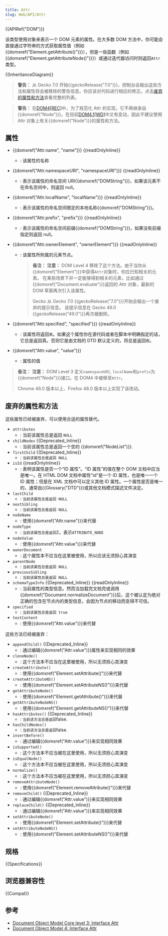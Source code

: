 ```yaml
---
title: Attr
slug: Web/API/Attr
---
```


{{APIRef("DOM")}}

该类型使用对象来表示一个 DOM 元素的属性。在大多数 DOM 方法中，你可能会直接通过字符串的方式获取属性值（例如{{domxref("Element.getAttribute()")}}），但是一些函数（例如{{domxref("Element.getAttributeNode()")}}）或通过迭代器访问时则返回`Attr`类型。

{{InheritanceDiagram}}

> **警告：** 从 Gecko 7.0 开始{{geckoRelease("7.0")}}，控制台会输出这些方法和属性将会被移除的警告信息。你应该对代码进行相应的修正。点击[废弃的属性和方法](#废弃的属性和方法)查看完整的列表。

> **警告：** 在[DOM4\[REC\]](https://www.w3.org/standards/history/dom)中，为了规范化 Attr 的实现，它不再继承自{{domxref("Node")}}。在目前[DOM4.1\[WD\]](https://www.w3.org/standards/history/dom41)中又有变动，因此不建议使用 Attr 对象上有关{{domxref("Node")}}的属性和方法。

## 属性

- {{domxref("Attr.name", "name")}} {{readOnlyInline}}
  - : 该属性的名称
- {{domxref("Attr.namespaceURI", "namespaceURI")}} {{readOnlyInline}}
  - : 表示该属性的命名空间 URI{{domxref("DOMString")}}，如果该元素不在命名空间中，则返回 null。
- {{domxref("Attr.localName", "localName")}} {{readOnlyInline}}
  - : 表示该属性的命名空间限定的本地名称{{domxref("DOMString")}}。
- {{domxref("Attr.prefix", "prefix")}} {{readOnlyInline}}
  - : 表示该属性的命名空间前缀{{domxref("DOMString")}}，如果没有前缀指定则返回 null。
- {{domxref("Attr.ownerElement", "ownerElement")}} {{readOnlyInline}}

  - : 该属性所附属的元素节点。

    > **备注：** **注意：** DOM Level 4 移除了这个方法。由于当你从{{domxref("Element")}}中获得`Attr`对象时，你应已知相关的元素。
    > 在某些场景下并一定能够得到相关的元素，比如通过{{domxref("Document.evaluate")}}返回的 Attr 对象，最新的 DOM 草案再次引入该属性。
    >
    > Gecko 从 Gecko 7.0 {{geckoRelease("7.0")}}开始会输出一个废弃的提示信息。 该提示信息在 Gecko 49.0 {{geckoRelease("49.0")}}再次被删除。

- {{domxref("Attr.specified", "specified")}} {{readOnlyInline}}
  - : 该属性将返回`真`。如果这个属性你在源代码或者在脚本中明确指定的话，它总是返回真。否则它是由文档的 DTD 默认定义的，将总是返回`假`。
- {{domxref("Attr.value", "value")}}
  - : 属性的值

> **备注：** **注意：** DOM Level 3 定义`namespaceURI`, `localName`和`prefix`为{{domxref("Node")}}接口。在 DOM4 中被移至`Attr`。
>
> Chrome 46.0 版本以上、Firefox 48.0 版本以上实现了该改动。

## 废弃的属性和方法

这些属性已经被废弃，可以使用合适的属性替代。

- `attributes`
  - : 当前该属性总是返回 `NULL`
- `childNodes` {{Deprecated_Inline}}
  - : 当前该属性总是返回一个空的 {{domxref("NodeList")}}.
- `firstChild` {{Deprecated_Inline}}
  - : `当前该属性总是返回 NULL`
- `isId` {{readOnlyInline}}
  - : 表明该属性是否一个“ID 属性”。“ID 属性”的值在整个 DOM 文档中应当是唯一。在 HTML DOM 文档中属性“id”是一个 ID 属性，也是唯一一个 ID 属性；但是在 XML 文档中可以定义其他 ID 属性。一个属性是否是唯一的，通常由{{Glossary("DTD")}}或其他文档模式描述文件决定。
- `lastChild`
  - : `当前该属性总是返回 NULL`
- `nextSibling`
  - : `当前该属性总是返回 NULL`
- `nodeName`
  - : 使用{{domxref("Attr.name")}}来代替
- `nodeType`
  - : `当前该属性总是返回`2，表示`ATTRIBUTE_NODE`
- `nodeValue`
  - : 使用{{domxref("Attr.value")}}来代替
- `ownerDocument`
  - : 这个属性本不应当在这里被使用，所以应该无须担心其演变
- `parentNode`
  - : `当前该属性总是返回 NULL`
- `previousSibling`
  - : `当前该属性总是返回 NULL`
- `schemaTypeInfo` {{Deprecated_Inline}} {{readOnlyInline}}
  - : 当前属性的类型信息。然而当加载完文档完或调用{{domxref("Document.normalizeDocument")}}后，这个被认定为绝对正确的包含在节点内的类型信息，会因为节点的移动而变得不可信。
- `specified`
  - : `当前该属性总是返回 true`
- `textContent`
  - : 使用{{domxref("Attr.value")}}来代替

这些方法已经被废弃：

- `appendChild()` {{Deprecated_Inline}}
  - : 通过编辑{{domxref("Attr.value")}}属性来实现相同的效果
- `cloneNode()`
  - : 这个方法本不应当在这里被使用，所以无须担心其演变
- `createAttribute()`
  - : 使用{{domxref("Element.setAttribute()")}}来代替
- `createAttributeNS()`
  - : 使用{{domxref("Element.setAttributeNS()")}}来代替
- `getAttributeNode()`
  - : 使用{{domxref("Element.getAttribute()")}}来代替
- `getAttributeNodeNS()`
  - : 使用{{domxref("Element.getAttributeNS()")}}来代替
- `hasAttributes()` {{Deprecated_Inline}}
  - : `当前该方法总是返回`false.
- `hasChildNodes()`
  - : `当前该方法总是返回`false.
- `insertBefore()`
  - : 通过编辑{{domxref("Attr.value")}}来实现相同效果
- `isSupported()`
  - : 这个方法本不应当被在这里使用，所以无须担心其演变
- `isEqualNode()`
  - : 这个方法本不应当被在这里使用，所以无须担心其演变
- `normalize()`
  - : 这个方法本不应当被在这里使用，所以无须担心其演变
- `removeAttributeNode()`
  - : 使用{{domxref("Element.removeAttribute()")}}来代替
- `removeChild()` {{Deprecated_Inline}}
  - : 通过编辑{{domxref("Attr.value")}}来实现相同效果
- `replaceChild()` {{Deprecated_Inline}}
  - : 通过编辑{{domxref("Attr.value")}}来实现相同效果
- `setAttributeNode()`
  - : 使用{{domxref("Element.setAttribute()")}}来代替
- `setAttributeNodeNS()`
  - : 使用{{domxref("Element.setAttributeNS()")}}来代替

## 规格

{{Specifications}}

## 浏览器兼容性

{{Compat}}

## 参考

- [Document Object Model Core level 3: Interface Attr](http://www.w3.org/TR/DOM-Level-3-Core/core.html#ID-637646024)
- [Document Object Model 4: Interface Attr](http://www.w3.org/TR/dom/#interface-attr)
